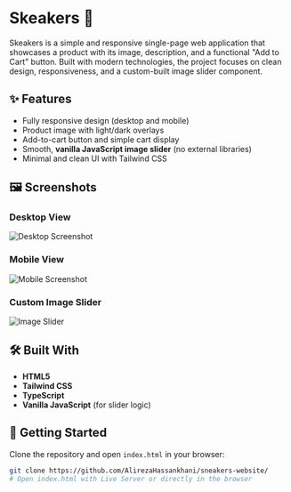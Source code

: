 # Skeakers 🥿

Skeakers is a simple and responsive single-page web application that showcases a product with its image, description, and a functional "Add to Cart" button. Built with modern technologies, the project focuses on clean design, responsiveness, and a custom-built image slider component.

## ✨ Features

- Fully responsive design (desktop and mobile)
- Product image with light/dark overlays
- Add-to-cart button and simple cart display
- Smooth, **vanilla JavaScript image slider** (no external libraries)
- Minimal and clean UI with Tailwind CSS

## 🖼️ Screenshots

### Desktop View
![Desktop Screenshot](LINK_TO_DESKTOP_IMAGE)

### Mobile View
![Mobile Screenshot](LINK_TO_MOBILE_IMAGE)

### Custom Image Slider
![Image Slider](LINK_TO_SLIDER_IMAGE)


## 🛠️ Built With

- **HTML5**
- **Tailwind CSS**
- **TypeScript**
- **Vanilla JavaScript** (for slider logic)

## 🚀 Getting Started

Clone the repository and open `index.html` in your browser:

```bash
git clone https://github.com/AlirezaHassankhani/sneakers-website/
# Open index.html with Live Server or directly in the browser